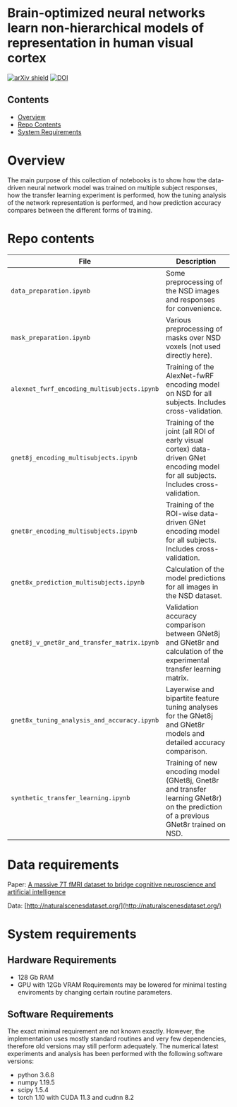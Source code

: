 # Brain-optimized neural networks learn non-hierarchical models of representation in human visual cortex

[![arXiv shield](https://img.shields.io/badge/bioRxiv-2022.01.21.477293v1-red)](https://www.biorxiv.org/content/10.1101/2022.01.21.477293v1)
[![DOI](https://img.shields.io/badge/DOI-2022.01.21.477293-blue)](https://doi.org/10.1101/2022.01.21.477293)

## Contents

- [Overview](#overview)
- [Repo Contents](#repo-contents)
- [System Requirements](#system-requirements)

# Overview

The main purpose of this collection of notebooks is to show how the data-driven neural network model was trained on multiple subject responses, how the transfer learning experiment is performed, how the tuning analysis of the network representation is performed, and how prediction accuracy compares between the different forms of training.

# Repo contents

| File | Description |
|------|-------------|
|`data_preparation.ipynb`| Some preprocessing of the NSD images and responses for convenience. |
|`mask_preparation.ipynb`| Various preprocessing of masks over NSD voxels (not used directly here).|
|`alexnet_fwrf_encoding_multisubjects.ipynb`| Training of the AlexNet-fwRF encoding model on NSD for all subjects. Includes cross-validation.| 
|`gnet8j_encoding_multisubjects.ipynb`| Training of the joint (all ROI of early visual cortex) data-driven GNet encoding model for all subjects. Includes cross-validation.|
|`gnet8r_encoding_multisubjects.ipynb`| Training of the ROI-wise data-driven GNet encoding model for all subjects. Includes cross-validation.|
|`gnet8x_prediction_multisubjects.ipynb`| Calculation of the model predictions for all images in the NSD dataset.|
|`gnet8j_v_gnet8r_and_transfer_matrix.ipynb`| Validation accuracy comparison between GNet8j and GNet8r and calculation of the experimental transfer learning matrix.|
|`gnet8x_tuning_analysis_and_accuracy.ipynb`| Layerwise and bipartite feature tuning analyses for the GNet8j and GNet8r models and detailed accuracy comparison.|
|`synthetic_transfer_learning.ipynb`| Training of new encoding model (GNet8j, Gnet8r and transfer learning GNet8r) on the prediction of a previous GNet8r trained on NSD. |

# Data requirements

Paper: [A massive 7T fMRI dataset to bridge cognitive neuroscience and artificial intelligence](https://www.nature.com/articles/s41593-021-00962-x)

Data: [http://naturalscenesdataset.org/](http://naturalscenesdataset.org/)

# System requirements
## Hardware Requirements
- 128 Gb RAM
- GPU with 12Gb VRAM
Requirements may be lowered for minimal testing enviroments by changing certain routine parameters.

## Software Requirements

The exact minimal requirement are not known exactly. However, the implementation uses mostly standard routines and very few dependencies, therefore old versions may still perform adequately. The numerical latest experiments and analysis has been performed with the following software versions:

- python 3.6.8
- numpy 1.19.5
- scipy 1.5.4
- torch 1.10 with CUDA 11.3 and cudnn 8.2

